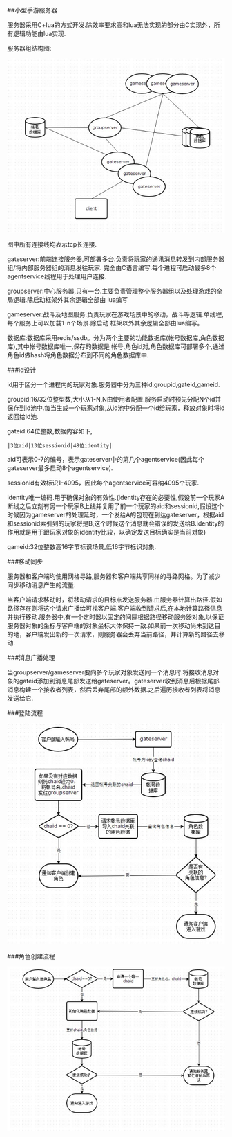 ##小型手游服务器



服务器采用C+lua的方式开发.除效率要求高和lua无法实现的部分由C实现外，所有逻辑功能由lua实现.

服务器组结构图:

![Alt text](./服务器结构图.jpg)


图中所有连接线均表示tcp长连接.


gateserver:前端连接服务器,可部署多台.负责将玩家的通讯消息转发到内部服务器组/将内部服务器组的消息发往玩家.
完全由C语言编写.每个进程可启动最多8个agentservice线程用于处理用户连接.

groupserver:中心服务器,只有一台.主要负责管理整个服务器组以及处理游戏的全局逻辑.除启动框架外其余逻辑全部由
lua编写

gameserver:战斗及地图服务.负责玩家在游戏场景中的移动，战斗等逻辑.单线程,每个服务上可以加载1-n个场景.除启动
框架以外其余逻辑全部由lua编写。

数据库:数据库采用redis/ssdb。分为两个主要的功能数据库(帐号数据库,角色数据库),其中帐号数据库唯一,保存的数据是
帐号,角色id对,角色数据库可部署多个,通过角色id做hash将角色数据分布到不同的角色数据库中.

###id设计

id用于区分一个进程内的玩家对象.服务器中分为三种id:groupid,gateid,gameid.

groupid:16/32位整型数,大小从1-N,N由使用者配置.服务启动时预先分配N个id并保存到id池中.每当生成一个玩家对象,从id池中分配一个id给玩家，释放对象时将id返回给id池.

gateid:64位整数,数据内容如下,

	|3位aid|13位sessionid|48位identity|

aid可表示0-7的编号，表示gateserver中的第几个agentservice(因此每个gateserver最多启动8个agentservice).

sessionid有效标识1-4095，因此每个agentservice可容纳4095个玩家.

identity唯一编码.用于确保对象的有效性.(identity存在的必要性,假设前一个玩家A断线之后立刻有另一个玩家B上线并复用了前一个玩家的aid和sessionid,假设这个时候因为gameserver的处理延时，一个发给A的包现在到达gateserver，根据aid和sessionid索引到的玩家将是B,这个时候这个消息就会错误的发送给B.identity的作用就是用于跟玩家对象的identity比较，以确定发送目标确实是当前对象)

gameid:32位整数高16字节标识场景,低16字节标识对象.


###移动同步

服务器和客户端均使用网格寻路,服务器和客户端共享同样的寻路网格。为了减少同步移动消息产生的流量.

当客户端请求移动时，将移动请求的目标点发送服务器,由服务器计算出路径.假如路径存在则将这个请求广播给可视客户端.客户端收到请求后,在本地计算路径信息并执行移动.服务器中,有一个定时器以固定的间隔根据路径移动服务器对象,以保证服务器对象的坐标与客户端的对象坐标大体保持一致.如果前一次移动尚未到达目的地，客户端发出新的一次请求，则服务器会丢弃当前路径，并计算新的路径去移动.


###消息广播处理

当groupserver/gameserver要向多个玩家对象发送同一个消息时.将接收消息对象的gateid添加到消息尾部发送给gateserver。gateserver收到消息后根据尾部消息构建一个接收者列表，然后丢弃尾部的额外数据.之后遍历接收者列表将消息发送给它.

###登陆流程

![Alt text](./登陆流程.jpg)


###角色创建流程


![Alt text](./角色创建.jpg)




